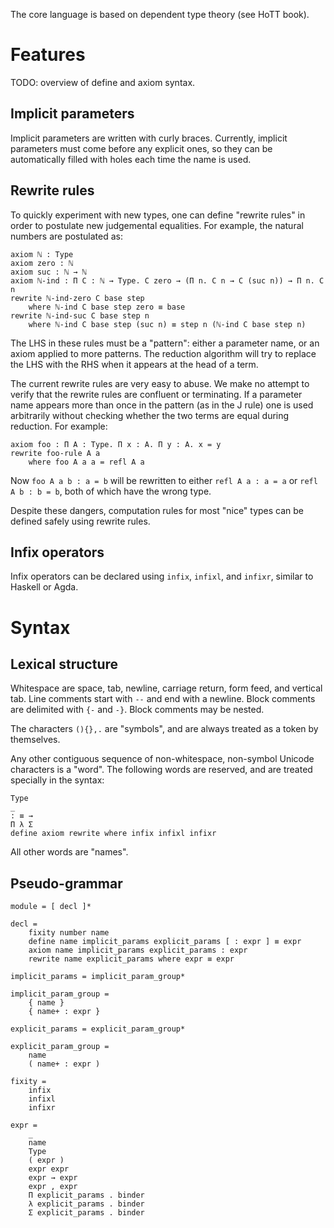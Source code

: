 The core language is based on dependent type theory (see HoTT book).

# Features

TODO: overview of define and axiom syntax.

## Implicit parameters

Implicit parameters are written with curly braces. Currently, implicit
parameters must come before any explicit ones, so they can be automatically
filled with holes each time the name is used.

## Rewrite rules

To quickly experiment with new types, one can define "rewrite rules" in order to
postulate new judgemental equalities. For example, the natural numbers are
postulated as:

```
axiom ℕ : Type
axiom zero : ℕ
axiom suc : ℕ → ℕ
axiom ℕ-ind : Π C : ℕ → Type. C zero → (Π n. C n → C (suc n)) → Π n. C n
rewrite ℕ-ind-zero C base step
    where ℕ-ind C base step zero ≡ base
rewrite ℕ-ind-suc C base step n
    where ℕ-ind C base step (suc n) ≡ step n (ℕ-ind C base step n)
```

The LHS in these rules must be a "pattern": either a parameter name, or an axiom
applied to more patterns. The reduction algorithm will try to replace the LHS
with the RHS when it appears at the head of a term.

The current rewrite rules are very easy to abuse. We make no attempt to verify
that the rewrite rules are confluent or terminating. If a parameter name appears
more than once in the pattern (as in the J rule) one is used arbitrarily without
checking whether the two terms are equal during reduction. For example:

```
axiom foo : Π A : Type. Π x : A. Π y : A. x = y
rewrite foo-rule A a
    where foo A a a = refl A a
```

Now `foo A a b : a = b` will be rewritten to either `refl A a : a = a` or
`refl A b : b = b`, both of which have the wrong type.

Despite these dangers, computation rules for most "nice" types can be defined
safely using rewrite rules.

## Infix operators

Infix operators can be declared using `infix`, `infixl`, and `infixr`, similar
to Haskell or Agda.

# Syntax

## Lexical structure

Whitespace are space, tab, newline, carriage return, form feed, and vertical
tab. Line comments start with `--` and end with a newline. Block comments are
delimited with `{-` and `-}`. Block comments may be nested.

The characters `(){},.` are "symbols", and are always treated as a token by
themselves.

Any other contiguous sequence of non-whitespace, non-symbol Unicode characters
is a "word". The following words are reserved, and are treated specially in the
syntax:

```
Type
_
: ≡ →
Π λ Σ
define axiom rewrite where infix infixl infixr
```

All other words are "names".

## Pseudo-grammar

```
module = [ decl ]*

decl =
    fixity number name
    define name implicit_params explicit_params [ : expr ] ≡ expr
    axiom name implicit_params explicit_params : expr
    rewrite name explicit_params where expr ≡ expr

implicit_params = implicit_param_group*

implicit_param_group =
    { name }
    { name+ : expr }

explicit_params = explicit_param_group*

explicit_param_group =
    name
    ( name+ : expr )

fixity =
    infix
    infixl
    infixr

expr =
    _
    name
    Type
    ( expr )
    expr expr
    expr → expr
    expr , expr
    Π explicit_params . binder
    λ explicit_params . binder
    Σ explicit_params . binder
```
